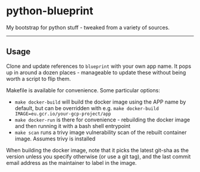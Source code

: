 # python-blueprint

My bootstrap for python stuff - tweaked from a variety of sources.

---

## Usage

Clone and update references to `blueprint` with your own app name. It pops up in around a dozen places - manageable to update these without being worth a script to flip them.

Makefile is available for convenience. Some particular options:

- `make docker-build` will build the docker image using the APP name by default, but can be overridden with e.g. `make docker-build IMAGE=eu.gcr.io/your-gcp-project/app`
- `make docker-run` is there for convenience - rebuilding the docker image and then running it with a bash shell entrypoint
- `make scan` runs a trivy image vulnerability scan of the rebuilt container image. Assumes trivy is installed

When building the docker image, note that it picks the latest git-sha as the version unless you specify otherwise (or use a git tag), and the last commit email address as the maintainer to label in the image.
